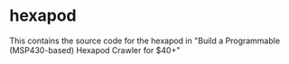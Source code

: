 hexapod
=======

This contains the source code for the hexapod in "Build a Programmable (MSP430-based) Hexapod Crawler for $40+"
